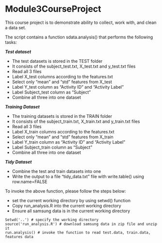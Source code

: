# Module3CourseProject
This course project is to demonstrate ability to collect, work with, and clean a data set.

The script contains a function sdata.analysis() that performs the following tasks:

***Test dataset***
* The test datasets is stored in the TEST folder
* It consists of the subject_test.txt, X_test.txt and y_test.txt files
* Read all 3 files
* Label X_test columns according to the features.txt
* Select only “mean” and “std” features from X_test
* Label Y_test column as “Activity ID” and “Activity Label”
* Label Subject_test column as “Subject”
* Combine all three into one dataset

***Training Dataset***
* The training datasets is stored in the TRAIN folder
* It consists of the subject_train.txt, X_train.txt and y_train.txt files
* Read all 3 files
* Label X_train columns according to the features.txt
* Select only “mean” and “std” features from X_train
* Label Y_train column as “Activity ID” and “Activity Label”
* Label Subject_train column as “Subject”
* Combine all three into one dataset

***Tidy Dataset***
* Combine the test and train datasets into one
* Write the output to a file “tidy_data.txt” file with write.table() using row.name=FALSE

To invoke the above function, please follow the steps below:
* set the current working directory by using setwd() function
* Copy run_analysis.R into the current working directory
* Ensure all samsung data is in the current working directory
```
Setwd('..') # specify the working directory 
source('run_analysis.R') # download samsung data in zip file and unzip it
run.analysis() # invoke the function to read test.data, train.data, features data
```

